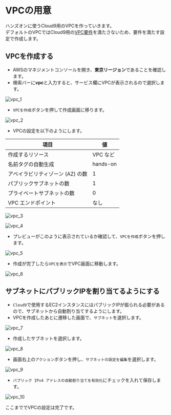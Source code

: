 # VPCの用意
ハンズオンに使うCloud9用のVPCを作っていきます。  
デフォルトのVPCではCloud9用の[VPC要件](https://docs.aws.amazon.com/ja_jp/cloud9/latest/user-guide/vpc-settings.html)を満たさないため、要件を満たす設定で作成します。

## VPCを作成する　
- AWSのマネジメントコンソールを開き、**東京リージョン**であることを確認します。
- 検索バーに**vpc**と入力すると、サービス欄にVPCが表示されるので選択します。

![vpc_1](./img/vpc_1.png)

- `VPCを作成`ボタンを押して作成画面に移ります。

![vpc_2](./img/vpc_2.png)

- VPCの設定を以下のようにします。

|項目|値|
|--|--|
|作成するリソース|VPC など|
|名前タグの自動生成|hands-on|
|アベイラビリティゾーン (AZ) の数 |1|
|パブリックサブネットの数|1|
|プライベートサブネットの数|0|
|VPC エンドポイント|なし|

![vpc_3](./img/vpc_3.png)

![vpc_4](./img/vpc_4.png)

- プレビューがこのように表示されているか確認して、`VPCを作成`ボタンを押します。

![vpc_5](./img/vpc_5.png)


- 作成が完了したら`VPCを表示`でVPC画面に移動します。

![vpc_6](./img/vpc_6.png)

## サブネットにパブリックIPを割り当てるようにする
- `Cloud9`で使用するEC2インスタンスにはパブリックIPが振られる必要があるので、サブネットから自動割り当てするようにします。
- VPCを作成したあとに遷移した画面で、`サブネット`を選択します。

![vpc_7](./img/vpc_7.png)

- 作成したサブネットを選択します。

![vpc_8](./img/vpc_8.png)

- 画面右上の`アクション`ボタンを押し、`サブネットの設定を編集`を選択します。

![vpc_9](./img/vpc_9.png)

- `パブリック IPv4 アドレスの自動割り当てを有効化`にチェックを入れて保存します。

![vpc_10](./img/vpc_10.png)


ここまででVPCの設定は完了です。